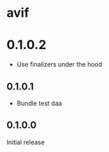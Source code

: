 # avif

# 0.1.0.2

  * Use finalizers under the hood

## 0.1.0.1

  * Bundle test daa

## 0.1.0.0

Initial release
